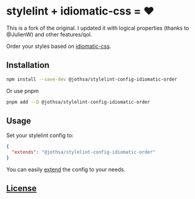 # stylelint + idiomatic-css = ❤️

This is a fork of the original. I updated it with logical properties (thanks to @JulienW) and other features/qol.

Order your styles based on [idiomatic-css](https://github.com/necolas/idiomatic-css#declaration-order).

## Installation

```sh
npm install --save-dev @jothsa/stylelint-config-idiomatic-order
```

Or use pnpm

```sh
pnpm add --D @jothsa/stylelint-config-idiomatic-order
```

## Usage

Set your stylelint config to:

```json
{
  "extends": "@jothsa/stylelint-config-idiomatic-order"
}
```

You can easily [extend](https://github.com/stylelint/stylelint/blob/master/docs/user-guide/configure.md#extends) the config to your needs.

## [License](LICENSE)
